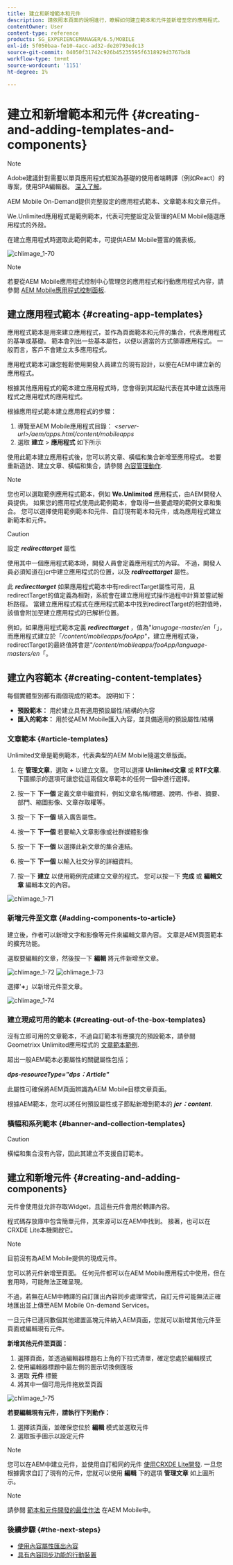```yaml
---
title: 建立和新增範本和元件
description: 請依照本頁面的說明進行，瞭解如何建立範本和元件並新增至您的應用程式。 頁面使用Geometrixx Unlimited應用程式作為包含範例應用程式範本和頁面範本的應用程式。
contentOwner: User
content-type: reference
products: SG_EXPERIENCEMANAGER/6.5/MOBILE
exl-id: 5f050baa-fe10-4acc-ad32-de20793edc13
source-git-commit: 04050f31742c926b45235595f6318929d3767bd8
workflow-type: tm+mt
source-wordcount: '1151'
ht-degree: 1%

---
```


# 建立和新增範本和元件 {#creating-and-adding-templates-and-components}

>[!NOTE]
>
>Adobe建議針對需要以單頁應用程式框架為基礎的使用者端轉譯（例如React）的專案，使用SPA編輯器。 [深入了解](/help/sites-developing/spa-overview.md)。

AEM Mobile On-Demand提供完整設定的應用程式範本、文章範本和文章元件。

We.Unlimited應用程式是範例範本，代表可完整設定及管理的AEM Mobile隨選應用程式的外殼。

在建立應用程式時選取此範例範本，可提供AEM Mobile豐富的儀表板。

![chlimage_1-70](assets/chlimage_1-70.png)

>[!NOTE]
>
>若要從AEM Mobile應用程式控制中心管理您的應用程式和行動應用程式內容，請參閱 [AEM Mobile應用程式控制面板](/help/mobile/mobile-apps-ondemand-application-dashboard.md).

## 建立應用程式範本 {#creating-app-templates}

應用程式範本是用來建立應用程式，並作為頁面範本和元件的集合，代表應用程式的基準或基礎。 範本會列出一些基本屬性，以便以適當的方式領導應用程式。 一般而言，客戶不會建立太多應用程式。

應用程式範本可讓您輕鬆使用開發人員建立的現有設計，以便在AEM中建立新的應用程式。

根據其他應用程式的範本建立應用程式時，您會得到其起點代表在其中建立該應用程式之應用程式的應用程式。

根據應用程式範本建立應用程式的步驟：

1. 導覽至AEM Mobile應用程式目錄： *&lt;server-url>/aem/apps.html/content/mobileapps*
1. 選取 **建立** > **應用程式** 如下所示

使用此範本建立應用程式後，您可以將文章、橫幅和集合新增至應用程式。 若要重新造訪、建立文章、橫幅和集合，請參閱 [內容管理動作](/help/mobile/mobile-apps-ondemand-manage-content-ondemand.md).

>[!NOTE]
>
>您也可以選取範例應用程式範本，例如 **We.Unlimited** 應用程式，由AEM開發人員提供。 如果您的應用程式使用此範例範本，會取得一些要處理的範例文章和集合。 您可以選擇使用範例範本和元件、自訂現有範本和元件，或為應用程式建立新範本和元件。

>[!CAUTION]
>
>設定 ***redirecttarget*** 屬性
>
>使用其中一個應用程式範本時，開發人員會定義應用程式的內容。 不過，開發人員必須知道在jcr中建立應用程式的位置，以及 ***redirecttarget*** 屬性。
>
>此 ***redirecttarget*** 如果應用程式範本中有redirectTarget屬性可用，且redirectTarget的值定義為相對，系統會在建立應用程式操作過程中計算並嘗試解析路徑。 當建立應用程式程式在應用程式範本中找到redirectTarget的相對值時，該值會附加至建立應用程式的已解析位置。
>
>例如，如果應用程式範本定義 ***redirecttarget*** ，值為&quot;*lanugage-master/en*「」，而應用程式建立於「*/content/mobileapps/fooApp*&quot;，建立應用程式後，redirectTarget的最終值將會是&quot;*/content/mobileapps/fooApp/language-masters/en*「。
>

## 建立內容範本 {#creating-content-templates}

每個實體型別都有兩個現成的範本。 說明如下：

* **預設範本：** 用於建立具有適用預設屬性/結構的內容
* **匯入的範本：** 用於從AEM Mobile匯入內容，並具備適用的預設屬性/結構

### 文章範本 {#article-templates}

Unlimited文章是範例範本，代表典型的AEM Mobile隨選文章版面。

1. 在 **管理文章**，選取 **+**  以建立文章。 您可以選擇 **Unlimited文章** 或 **RTF文章**. 下圖顯示的選項可讓您從這兩個文章範本的任何一個中進行選擇。

1. 按一下 **下一個** 定義文章中繼資料，例如文章名稱/標題、說明、作者、摘要、部門、縮圖影像、文章存取權等。
1. 按一下 **下一個** 填入廣告屬性。
1. 按一下 **下一個** 若要輸入文章影像或社群媒體影像
1. 按一下 **下一個** 以選擇此新文章的集合連結。
1. 按一下 **下一個** 以輸入社交分享的詳細資料。
1. 按一下 **建立** 以使用範例完成建立文章的程式。 您可以按一下 **完成** 或 **編輯文章** 編輯本文的內容。

![chlimage_1-71](assets/chlimage_1-71.png)

### 新增元件至文章 {#adding-components-to-article}

建立後，作者可以新增文字和影像等元件來編輯文章內容。 文章是AEM頁面範本的擴充功能。

選取要編輯的文章，然後按一下 **編輯** 將元件新增至文章。

![chlimage_1-72](assets/chlimage_1-72.png) ![chlimage_1-73](assets/chlimage_1-73.png)

選擇&#39;**+**」以新增元件至文章。

![chlimage_1-74](assets/chlimage_1-74.png)

### 建立現成可用的範本 {#creating-out-of-the-box-templates}

沒有立即可用的文章範本，不過自訂範本有應擴充的預設範本，請參閱Geometrixx Unlimited應用程式的 [文章範本範例](http://localhost:4502/crx/de/index.jsp#/apps/geometrixx-unlimited-app/templates/article).

超出一般AEM範本必要屬性的關鍵屬性包括；

***dps-resourceType=&quot;dps：Article&quot;***

此屬性可確保將AEM頁面辨識為AEM Mobile目標文章頁面。

根據AEM範本，您可以將任何預設屬性或子節點新增到範本的 ***jcr：content***.

### 橫幅和系列範本 {#banner-and-collection-templates}

>[!CAUTION]
>
>橫幅和集合沒有內容，因此其建立不支援自訂範本。

## 建立和新增元件 {#creating-and-adding-components}

元件會使用並允許存取Widget，且這些元件會用於轉譯內容。

程式碼存放庫中包含簡單元件，其來源可以在AEM中找到。 接著，也可以在CRXDE Lite本機開啟它。

>[!NOTE]
>
>目前沒有為AEM Mobile提供的現成元件。
>

您可以將元件新增至頁面。 任何元件都可以在AEM Mobile應用程式中使用，但在套用時，可能無法正確呈現。

不過，若無在AEM中轉譯的自訂匯出內容同步處理常式，自訂元件可能無法正確地匯出並上傳至AEM Mobile On-demand Services。

一旦元件已連同數個其他建置區塊元件納入AEM頁面，您就可以新增其他元件至頁面或編輯現有元件。

**新增其他元件至頁面：**

1. 選擇頁面，並透過編輯器標題右上角的下拉式清單，確定您處於編輯模式
1. 使用編輯器標題中最左側的圖示切換側面板
1. 選取 **元件** 標籤
1. 將其中一個可用元件拖放至頁面

![chlimage_1-75](assets/chlimage_1-75.png)

**若要編輯現有元件，請執行下列動作：**

1. 選擇該頁面，並確保您位於 **編輯** 模式並選取元件
1. 選取扳手圖示以設定元件

>[!NOTE]
>
>您可以在AEM中建立元件，並使用自訂相同的元件 [使用CRXDE Lite開發](/help/sites-developing/developing-with-crxde-lite.md). 一旦您根據需求自訂了現有的元件，您就可以使用 **編輯** 下的選項 **管理文章** 如上圖所示。

>[!NOTE]
>
>請參閱 [範本和元件開發的最佳作法](/help/mobile/best-practices-aem-mobile.md) 在AEM Mobile中。

### 後續步驟 {#the-next-steps}

* [使用內容屬性匯出內容](/help/mobile/on-demand-content-properties-exporting.md)
* [具有內容同步功能的行動裝置](/help/mobile/mobile-ondemand-contentsync.md)
